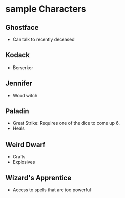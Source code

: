 # sample Characters

## Ghostface

- Can talk to recently deceased

## Kodack

- Berserker

## Jennifer

- Wood witch

## Paladin

- Great Strike: Requires one of the dice to come up 6.
- Heals

## Weird Dwarf

- Crafts
- Explosives

## Wizard's Apprentice

- Access to spells that are too powerful
